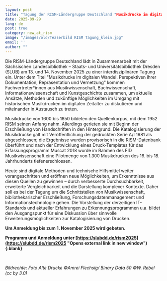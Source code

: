 ```yaml
---
layout: post
title: "Tagung der RISM-Ländergruppe Deutschland "Musikdrucke im digitalen Wandel""
date: 2025-09-29
lang: de
post: true
category: new_at_rism
image: "/images/old/Teaserbild RISM Tagung_klein.jpg"
email: ''
author: ""
---
```


Die RISM-Ländergruppe Deutschland lädt in Zusammenarbeit mit der Sächsischen Landesbibliothek – Staats- und Universitätsbibliothek Dresden (SLUB) am 13. und 14. November 2025 zu einer interdisziplinären Tagung ein. Unter dem Titel "Musikdrucke im digitalen Wandel. Perspektiven ihrer Dokumentation, Repräsentation und Vernetzung" kommen Fachvertreter*innen aus Musikwissenschaft, Buchwissenschaft, Informationswissenschaft und Kunstgeschichte zusammen, um aktuelle Ansätze, Methoden und zukünftige Möglichkeiten im Umgang mit historischen Musikdrucken im digitalen Zeitalter zu diskutieren und miteinander in Austausch zu treten.

Musikdrucke von 1600 bis 1850 bildeten den Quellenkorpus, mit dem 1952 RISM seinen Anfang nahm. Allerdings gerieten sie mit Beginn der Erschließung von Handschriften in den Hintergrund. Die Katalogisierung der Musikdrucke galt mit Veröffentlichung der gedruckten Serie A/I 1981 als abgeschlossen; die Ergebnisse wurden provisorisch in die RISM-Datenbank überführt und nach der Entwicklung eines Druck-Templates für das Erfassungsprogramm Muscat 2018 wurde im Rahmen des FID Musikwissenschaft eine Pilotmenge von 1.300 Musikdrucken des 16. bis 18. Jahrhunderts tiefenerschlossen. 

Heute sind digitale Methoden und technische Hilfsmittel weiter vorangeschritten und eröffnen neue Möglichkeiten, um Erkenntnisse aus diesen Quellen zu gewinnen – durch verbesserte Durchsuchbarkeit, erweiterte Vergleichbarkeit und die Darstellung komplexer Kontexte. Daher soll es bei der Tagung um die Schnittstellen von Musikwissenschaft, bibliothekarischer Erschließung, Forschungsdatenmanagement und Informationstechnologie gehen. Die Vorstellung der derzeitigen IT-Standards und aktueller Erfahrungen zu Erkennungsprogrammen u.a. bildet den Ausgangspunkt für eine Diskussion über sinnvolle Erweiterungsmöglichkeiten zur Katalogisierung von Drucken.

**Um Anmeldung bis zum 1. November 2025 wird gebeten.**

**Programm und Anmeldung unter [https://slubdd.de/rism2025](https://slubdd.de/rism2025  "Opens external link in new window"){:blank}**

&nbsp;

*Bildrechte: Foto Alte Drucke ©Amrei Flechsig/ Binary Data 50 ©W. Rebel (cc by 3.0)*
